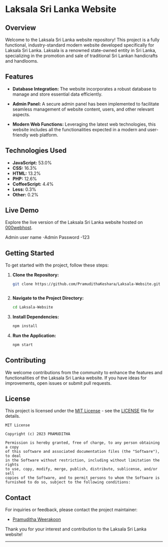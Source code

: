 # Laksala Sri Lanka Website

## Overview

Welcome to the Laksala Sri Lanka website repository! This project is a fully functional, industry-standard modern website developed specifically for Laksala Sri Lanka. Laksala is a renowned state-owned entity in Sri Lanka, specializing in the promotion and sale of traditional Sri Lankan handicrafts and handlooms.

## Features

- **Database Integration:** The website incorporates a robust database to manage and store essential data efficiently.

- **Admin Panel:** A secure admin panel has been implemented to facilitate seamless management of website content, users, and other relevant aspects.

- **Modern Web Functions:** Leveraging the latest web technologies, this website includes all the functionalities expected in a modern and user-friendly web platform.

## Technologies Used

- **JavaScript:** 53.0%
- **CSS:** 16.3%
- **HTML:** 13.2%
- **PHP:** 12.6%
- **CoffeeScript:** 4.4%
- **Less:** 0.3%
- **Other:** 0.2%

## Live Demo

Explore the live version of the Laksala Sri Lanka website hosted on [000webhost](https://cwlaksala.000webhostapp.com/).

Admin user name -Admin
Password -123

## Getting Started

To get started with the project, follow these steps:

1. **Clone the Repository:**
   ```bash
   git clone https://github.com/PramudithaKeshara/Laksala-Website.git



2. **Navigate to the Project Directory:**
   ```bash
   cd Laksala-Website
   ```

3. **Install Dependencies:**
   ```bash
   npm install
   ```

4. **Run the Application:**
   ```bash
   npm start
   ```

## Contributing

We welcome contributions from the community to enhance the features and functionalities of the Laksala Sri Lanka website. If you have ideas for improvements, open issues or submit pull requests.

## License

This project is licensed under the [MIT License](LICENSE) - see the [LICENSE](LICENSE) file for details.

```plaintext
MIT License

Copyright (c) 2023 PRAMUDITHA

Permission is hereby granted, free of charge, to any person obtaining a copy
of this software and associated documentation files (the "Software"), to deal
in the Software without restriction, including without limitation the rights
to use, copy, modify, merge, publish, distribute, sublicense, and/or sell
copies of the Software, and to permit persons to whom the Software is
furnished to do so, subject to the following conditions:
```

## Contact

For inquiries or feedback, please contact the project maintainer:

- [Pramuditha Weerakoon ](mailto:pramudithapaypal@gmail.com)

Thank you for your interest and contribution to the Laksala Sri Lanka website!

--- 


